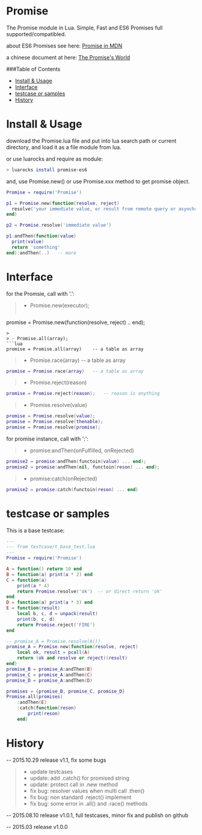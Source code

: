 # Promise
The Promise module in Lua. Simple, Fast and ES6 Promises full supported/compatibled.

about ES6 Promises see here: [Promise in MDN](https://developer.mozilla.org/en-US/docs/Web/JavaScript/Reference/Global_Objects/Promise)

a chinese document at here: [The Promise's World](http://blog.csdn.net/aimingoo/article/details/47401961)

###Table of Contents
  * [Install &amp; Usage](#install--usage)
  * [Interface](#interface)
  * [testcase or samples](#testcase-or-samples)
  * [History](#history)


# Install & Usage
download the Promise.lua file and put into lua search path or current directory, and load it as a file module from lua. 

or use luarocks and require as module:
```bash
> luarocks install promise-es6
```

and, use Promise.new() or use Promise.xxx method to get promise object.
```lua
Promise = require('Promise')

p1 = Promise.new(function(resolve, reject)
  resolve('your immediate value, or result from remote query or asynchronous call')
end)

p2 = Promise.resolve('immediate value')

p1:andThen(function(value)
  print(value)
  return 'something'
end):andThen(..)   -- more
```

# Interface

for the Promsie, call with '.':

> - Promise.new(executor);
>```lua
promise = Promise.new(function(resolve, reject) .. end);
```
>
> - Promise.all(array);
```lua
promise = Promise.all(array)	-- a table as array
```
>
> - Promise.race(array)	-- a table as array
```lua
promise = Promise.race(array)	-- a table as array
```
>
> - Promise.reject(reason)
```lua
promise = Promise.reject(reason);	-- reason is anything
```
>
> - Promise.resolve(value)
```lua
promise = Promise.resolve(value);
promise = Promise.resolve(thenable);
promise = Promise.resolve(promise);
```

for promise instance, call with ':':
> - promise:andThen(onFulfilled, onRejected)
```lua
promise2 = promise:andThen(functoin(value) ... end);
promise2 = promise:andThen(nil, functoin(reson) ... end);
```
>
> - promise:catch(onRejected)
```lua
promise2 = promise:catch(functoin(reson) ... end)
```

# testcase or samples
This is a base testcase:
```lua
---
--- from testcase/t_base_test.lua
---
Promise = require('Promise')

A = function() return 10 end
B = function(a) print(a * 2) end
C = function(a)
	print(a * 4)
	return Promise.resolve('ok')  -- or direct return 'ok'
end
D = function(a) print(a * 3) end
E = function(result)
	local b, c, d = unpack(result)
	print(b, c, d)
	return Promise.reject('FIRE')
end

-- promise_A = Promise.resolve(A())
promise_A = Promise.new(function(resolve, reject)
	local ok, result = pcall(A)
	return (ok and resolve or reject)(result)
end)
promise_B = promise_A:andThen(B)
promise_C = promise_A:andThen(C)
promise_D = promise_A:andThen(D)

promises = {promise_B, promise_C, promise_D}
Promise.all(promises)
	:andThen(E)
	:catch(function(reson)
		print(reson)
	end)
```
# History
--	2015.10.29	release v1.1, fix some bugs
> 	- update testcases
> 	- update: add .catch() for promised string
> 	- update: protect call in .new method
> 	- fix bug: resolver values when multi call .then()
> 	- fix bug: non standard .reject() implement
> 	- fix bug: some error in .all() and .race() methods

--	2015.08.10	release v1.0.1, full testcases, minor fix and publish on github

--	2015.03		release v1.0.0
